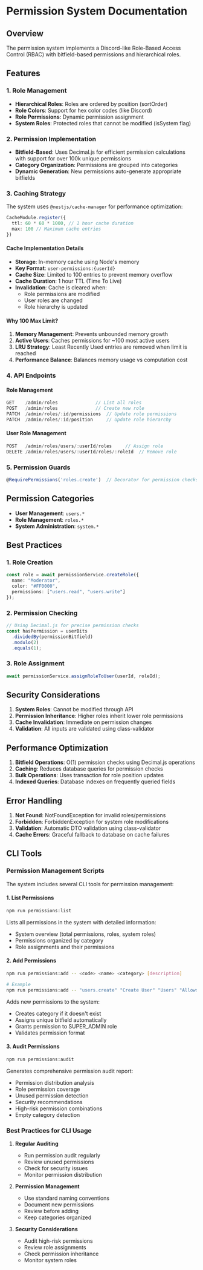 # Permission System Documentation

## Overview
The permission system implements a Discord-like Role-Based Access Control (RBAC) with bitfield-based permissions and hierarchical roles.

## Features

### 1. Role Management
- **Hierarchical Roles**: Roles are ordered by position (sortOrder)
- **Role Colors**: Support for hex color codes (like Discord)
- **Role Permissions**: Dynamic permission assignment
- **System Roles**: Protected roles that cannot be modified (isSystem flag)

### 2. Permission Implementation
- **Bitfield-Based**: Uses Decimal.js for efficient permission calculations with support for over 100k unique permissions
- **Category Organization**: Permissions are grouped into categories
- **Dynamic Generation**: New permissions auto-generate appropriate bitfields

### 3. Caching Strategy
The system uses `@nestjs/cache-manager` for performance optimization:

```typescript
CacheModule.register({
  ttl: 60 * 60 * 1000, // 1 hour cache duration
  max: 100 // Maximum cache entries
})
```

#### Cache Implementation Details
- **Storage**: In-memory cache using Node's memory
- **Key Format**: `user-permissions:{userId}`
- **Cache Size**: Limited to 100 entries to prevent memory overflow
- **Cache Duration**: 1 hour TTL (Time To Live)
- **Invalidation**: Cache is cleared when:
  - Role permissions are modified
  - User roles are changed
  - Role hierarchy is updated

#### Why 100 Max Limit?
1. **Memory Management**: Prevents unbounded memory growth
2. **Active Users**: Caches permissions for ~100 most active users
3. **LRU Strategy**: Least Recently Used entries are removed when limit is reached
4. **Performance Balance**: Balances memory usage vs computation cost

### 4. API Endpoints

#### Role Management
```typescript
GET    /admin/roles              // List all roles
POST   /admin/roles              // Create new role
PATCH  /admin/roles/:id/permissions  // Update role permissions
PATCH  /admin/roles/:id/position     // Update role hierarchy
```

#### User Role Management
```typescript
POST   /admin/roles/users/:userId/roles     // Assign role
DELETE /admin/roles/users/:userId/roles/:roleId  // Remove role
```

### 5. Permission Guards
```typescript
@RequirePermissions('roles.create')  // Decorator for permission checks
```

## Permission Categories
- **User Management**: `users.*`
- **Role Management**: `roles.*`
- **System Administration**: `system.*`

## Best Practices

### 1. Role Creation
```typescript
const role = await permissionService.createRole({
  name: "Moderator",
  color: "#FF0000",
  permissions: ["users.read", "users.write"]
});
```

### 2. Permission Checking
```typescript
// Using Decimal.js for precise permission checks
const hasPermission = userBits
  .dividedBy(permissionBitfield)
  .modulo(2)
  .equals(1);
```

### 3. Role Assignment
```typescript
await permissionService.assignRoleToUser(userId, roleId);
```

## Security Considerations

1. **System Roles**: Cannot be modified through API
2. **Permission Inheritance**: Higher roles inherit lower role permissions
3. **Cache Invalidation**: Immediate on permission changes
4. **Validation**: All inputs are validated using class-validator

## Performance Optimization

1. **Bitfield Operations**: O(1) permission checks using Decimal.js operations
2. **Caching**: Reduces database queries for permission checks
3. **Bulk Operations**: Uses transaction for role position updates
4. **Indexed Queries**: Database indexes on frequently queried fields

## Error Handling

1. **Not Found**: NotFoundException for invalid roles/permissions
2. **Forbidden**: ForbiddenException for system role modifications
3. **Validation**: Automatic DTO validation using class-validator
4. **Cache Errors**: Graceful fallback to database on cache failures

## CLI Tools

### Permission Management Scripts

The system includes several CLI tools for permission management:

#### 1. List Permissions
```bash
npm run permissions:list
```
Lists all permissions in the system with detailed information:
- System overview (total permissions, roles, system roles)
- Permissions organized by category
- Role assignments and their permissions

#### 2. Add Permissions
```bash
npm run permissions:add -- <code> <name> <category> [description]

# Example
npm run permissions:add -- "users.create" "Create User" "Users" "Allows creating new users"
```
Adds new permissions to the system:
- Creates category if it doesn't exist
- Assigns unique bitfield automatically
- Grants permission to SUPER_ADMIN role
- Validates permission format

#### 3. Audit Permissions
```bash
npm run permissions:audit
```
Generates comprehensive permission audit report:
- Permission distribution analysis
- Role permission coverage
- Unused permission detection
- Security recommendations
- High-risk permission combinations
- Empty category detection

### Best Practices for CLI Usage

1. **Regular Auditing**
   - Run permission audit regularly
   - Review unused permissions
   - Check for security issues
   - Monitor permission distribution

2. **Permission Management**
   - Use standard naming conventions
   - Document new permissions
   - Review before adding
   - Keep categories organized

3. **Security Considerations**
   - Audit high-risk permissions
   - Review role assignments
   - Check permission inheritance
   - Monitor system roles